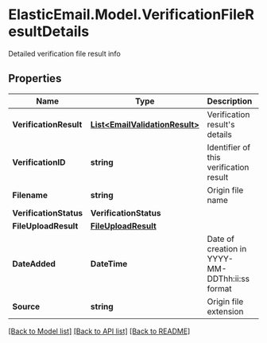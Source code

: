 # ElasticEmail.Model.VerificationFileResultDetails
Detailed verification file result info

## Properties

Name | Type | Description | Notes
------------ | ------------- | ------------- | -------------
**VerificationResult** | [**List&lt;EmailValidationResult&gt;**](EmailValidationResult.md) | Verification result&#39;s details | [optional] 
**VerificationID** | **string** | Identifier of this verification result | [optional] 
**Filename** | **string** | Origin file name | [optional] 
**VerificationStatus** | **VerificationStatus** |  | [optional] 
**FileUploadResult** | [**FileUploadResult**](FileUploadResult.md) |  | [optional] 
**DateAdded** | **DateTime** | Date of creation in YYYY-MM-DDThh:ii:ss format | [optional] 
**Source** | **string** | Origin file extension | [optional] 

[[Back to Model list]](../README.md#documentation-for-models) [[Back to API list]](../README.md#documentation-for-api-endpoints) [[Back to README]](../README.md)

